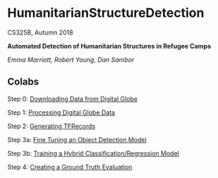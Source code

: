 # HumanitarianStructureDetection


CS325B, Autumn 2018

**Automated Detection of Humanitarian Structures in Refugee Camps**

*Emma Marriott, Robert Young, Dan Sambor*

## Colabs
Step 0: [Downloading Data from Digital Globe](https://colab.research.google.com/drive/1vHHVXmR3Ur5zmfMyP1m8u52wLNpmLW9o)

Step 1: [Processing Digital Globe Data](https://colab.research.google.com/drive/18EE-_HZWaXOXniI-CBGVAnz3XgKL6vOD)

Step 2: [Generating TFRecords](https://colab.research.google.com/drive/1hIyRvmAvgSJFPDkWRwX-tNMqEpdCx7at)

Step 3a: [Fine Tuning an Object Detection Model](https://colab.research.google.com/drive/14_XPbbOoBkUd2pwyk42jl0lsijjD6yXZ)

Step 3b: [Training a Hybrid Classification/Regression Model](https://www.google.com)

Step 4: [Creating a Ground Truth Evaluation](https://colab.research.google.com/drive/14_XPbbOoBkUd2pwyk42jl0lsijjD6yXZ)
